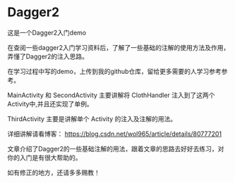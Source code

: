 # Dagger2
这是一个Dagger2入门demo

在查阅一些dagger2入门学习资料后，了解了一些基础的注解的使用方法及作用，弄懂了Dagger2的注入思路。

在学习过程中写的demo，上传到我的github仓库，留给更多需要的人学习参考参考。

MainActivity 和 SecondActivity 主要讲解将 ClothHandler 注入到了这两个Activity中,并且还实现了单例。

ThirdActivity 主要是讲解单个 Activity 的注入及注解的用法。

详细讲解请看博客： https://blog.csdn.net/wol965/article/details/80777201

文章介绍了Dagger2的一些基础注解的用法，跟着文章的思路去好好去练习，对你的入门是有很大帮助的。

如有修正的地方，还请多多赐教！

